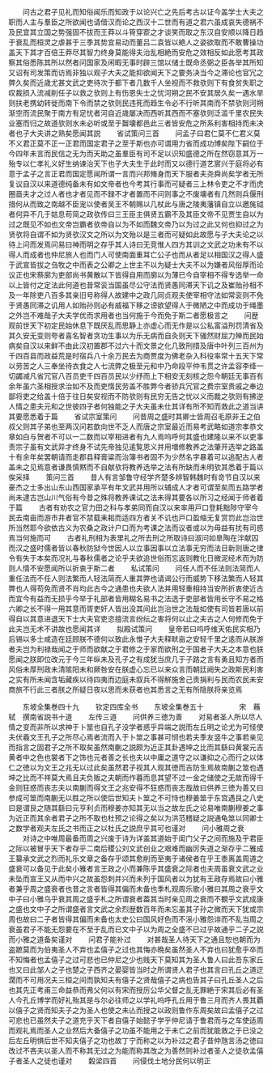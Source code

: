 <!-- { "loadSidebar": true } -->
　　问古之君子见礼而知俗闻乐而知政于以论兴亡之先后考古以证今盖学士大夫之职而人主与羣臣之所欲闻也请借汉而论之西汉十二世而有道之君六虽成哀失德祸不及民宜其立国之势强固不拔而王莽以斗筲穿窬之才谈笑而取之东汉自安顺以降日趋于衰乱而桓灵之虐甚于三季其势宜易动而董吕二袁皆以絶人之姿欲取而不敢曹操功盖天下其才百倍王莽尽其智力终身莫能得夫治乱相絶而安危之效相反如此愿考其政察其俗悉陈其所以然者问国家及闲暇无事时辟三馆以储士既命丞弼之臣各举其所知又诏有司发策而访焉非独以观子大夫之能抑欲闻天下之要务决当今之滞论也官冗之弊久矣而近歳尤甚文武之吏待次于都下者几数千人坐视而不救欤则下有食贫失职之叹裁损入流减削任子以救之欤则上有伤恩失士之忧河朔之民不安其居久矣一遇水旱则扶老携幼转徙而南下令而禁之欤则民违死而趋生令必不行听其南而不禁欤则河朔渐空而流民聚于南方有足忧者河自近歳屡决而西听其西而不塞欤则泛滥千里农民失业塞而归之故道欤则水未必听或至于齧壊都邑此三者皆安危之所系利害相持而未决者也子大夫讲之熟矣愿闻其説
　　省试策问三首
　　问孟子曰君仁莫不仁君义莫不义君正莫不正一正君而国定君子之至于斯也亦可谓用力省而成功博矣陛下嗣位于今四年未言而民信之无为而天助之虽羣臣有司不足以识知盛德之所在然窃意其万一殆专以仁孝礼义好生纳谏治天下也子大夫生于此时而又以德行道艺賔兴于庭将必有意于孟子之言正君而国定愿闻所谓一言而兴邦脩身而天下服者夫尧舜尚矣学者无所复议自汉以来道德纯备未有如文帝者也今考其行事而可疑者三上林令吏之不才而虎圈啬夫才之过人者也才者见而不録不才者置而不问则事之不废壊者有几然则兵偃刑措何从而致之南越不臣宠以使者吴王不朝赐以几杖此与唐之陵夷藩镇自立以邀旄钺者何异不几于姑息苟简之政欤传曰三王臣主俱贤五霸不及其臣文帝不见贾生自以为过之既见不如也文帝岂霸者欤帝自以为不如而魏文帝乃以为过之此又何也抑过之为贤欤将自谓不如为贤欤汉文之所以为文殆以是三者而可疑如此故愿与子大夫论之以待上问而发焉问易曰神而明之存乎其人诗曰无竞惟人四方其训之文武之功未有不以得人而成者也仲尼旅人也而门人可使南面重耳亡公子也而从者足以相国汉之得人盛于武宣皆拔之刍牧之中而表之公卿之上世主不以为疑士大夫不以为嫌者风俗厚而论议正也宋蔡廓为吏部尚书黄散以下皆得自用而廓以为薄已今自宰相不得专选举一命以上皆付之定法此何道也昔常衮当国虽尽公守法而贤愚同滞天下讥之及崔贻孙相不及一年除吏八百多其亲旧号称得人故建中之政几同贞观夫使宰相守法如常衮则不免于贤愚同滞之讥用人如贻孙则必有威福下移之谤欲望得人于微陋之中而成功于绳墨之外岂不难哉子大夫学优而求用者也当何施于今而免于斯二者愿极言之
　　问歴观前世天下初定民始休息下既厌乱而思静上亦虚心而无作是以公私富溢刑罚清省及其久安无变则夸者喜名智者贪功生事以为乐无病而自灸则天下骚然财屈力殚而民始病矣自汉以来鲜不由此汉初置郡不过六十而文景之化几致刑措及唐中叶列三百州为千四百县而政益荒是时宿兵八十余万民去为商贾度为佛老杂入科役率常十五天下常以劳苦之人三奉坐待衣食之人七流弊之极至元和中乃命段平仲韦贯之许孟容李绛一切蠲减凡省冗官八百员吏千四百员民以少纾而上下相安无刻核之怨今朝廷无事百有余年虽六圣相授求治如不及而吏惰民劳盖不胜弊今者骄兵冗官之费宗室贵戚之奉边鄙将吏之给盖十倍于往日矣安视而不防欤则有民穷无告之忧以义而裁之欤则有拂逆人情之患夫元和之世彼四子者何独能之子大夫虽未仕其详有所不知而救此之道当讲其要愿悉着于篇
　　省试宗室策问
　　问昔周之盛时其卿士皆周召毛原非王之伯叔父则其子弟也至两汉问若歆向世不乏人而唐之宗室最近而易考武略如道宗孝恭文章如白与贺者不可以一二数而以宰相进者有九人焉呜呼何其盛也建隆以来不以吏事责宗子虽有文武异才终身不试先帝独见逺覧恩义并用増修教养之法肇开选举之路盖十有余年矣罢朝请而走郡县释膏粱而治簿书者固不为少然名字暴着可以追配古人者盖未之见焉意者谦畏慎黙而不自献欤将教养选举之法有所缺而未明欤其悉着于篇以俟采择
　　策问三首
　　昔人有言邹鲁守经学齐楚多辨智韩魏时有竒节自汉以来豪杰之士多出山东山西国家承平有年文武并用所以辅成人才者可谓至矣而五路学者尚未逮古岂山川气俗有今昔之殊将教养课试之法未得其要各以所习之经闻于师者着于篇
　　古者有劝农之官力田之科与孝弟同而自汉以来率用戸口登耗黜陟守宰今民去南亩而游市井者官不禁载耒耜而适四方者关不讥也戸口盈缩无复赏罚此岂治世所当然耶今欲依古义为农桑之政计户口而为考课之法而议者或以为毋益有扰有司惑焉当何施而可
　　古者礼刑相为表里礼之所去刑之所取诗曰淑问如臯陶在泮献囚而汉之盛时儒者皆以春秋防狱今世因人以立事因事以立法事无穷而法日新则唐之律令有失于本矣而况礼与春秋儒者之论乎夫欲追世俗而忘返则教化日微泥经术而为防则人情不安愿闻所以折衷于斯二者
　　私试策问
　　问任人而不任法则法简而人重任法而不任人则法繁而人轻法简而人重其弊也请谒公行而威势下移法繁而人轻其弊也人得苟免而贤不肖均此古今之通患也夫欲人法并用轻重相持当安所折衷使近古而宜今有益而无损乎今举于礼部者皆用糊名易书之法选于吏部者皆用长守不易之格六卿之长不得一用其意而胥吏奸人皆出没其间此岂治世之法哉如使有司皆若唐以前得自以其意进退天下士大夫官吏恣擅流言纷纭之害将何以止之夫古之人何修而免于此夫岂无术不讲故也愿闻其详
　　拟殿试策问
　　皇帝若曰呜呼维天佑民实相乃后锡以多士咸造在廷顾朕不德何以致此永惟子大夫释畎亩之安轻千里之逺而从朕游者夫岂为利禄哉闻之于师而欲献之于君修之于家而欲刑之于国者子大夫之本意也朕愿闻之朕即位改元于今三年纵未及孔子之有成犹当庶几于子路之言有勇且知方者而风俗未厚刑政未清隂阳未和厥咎安在朕虚心忘已以来众言而朝廷阙失之政斯民利害之实有所未闻含垢藏疾以待四夷而边庭未叙兵不得觧施舍己责捐利与民而农民未安商旅不行此三者朕之所疑日夜以思而未获者也其悉言之无有所隐朕将亲览焉














　　东坡全集巻四十九
　　钦定四库全书
　　东坡全集巻五十　　　　　宋　蘓轼　撰南省説书十道
　　左传三道
　　问供养三徳为善
　　对易者圣人所以尽人情之变而非所以求神于卜筮也自孔子没学者惑乎异端之説而左丘明之论尤为可怪使夫伏羲文王孔子之所尽心焉者流而入于卜筮之事甚可悯也若夫季友竖牛之事若亲见而指言之固君子之所不取矣虽然南蒯之説颇为近正其卦遇坤之比而其繇曰黄裳元吉黄者中之色也裳者下之饰也元者善之长也夫以中庸之道守之以谦抑之心而行之以体仁之徳以为文王之兆无以过此矣虽然君子视其人观其徳而吉防生焉故南蒯之筮也遇坤之比而不祥莫大焉且夫负贩之夫朝而作暮而息其望不过一金之储使之无故而得千金则狂惑而丧志夫以南蒯而得文王之兆安得不狂惑而丧志哉故曰供养三徳为善又曰参成可筮而南蒯无以胜之所以使后世知夫卜筮之不可恃也穆姜筮于东宫遇艮之八史曰是谓艮之随其繇曰元亨利贞而穆姜亦知其无以当之故左氏之论易唯南蒯穆姜之事为近正而其余者君子之所不取也杜预之论得之矣以为洪范稽疑之説通龟筮以同卿士之数学者观夫左氏之书而正之以杜氏之説庶乎其可也谨对
　　问小雅周之衰
　　对诗之中唯周最备而周之兴废于诗为详盖其道始于闺门父子之间而施及乎君臣之际以被冒乎天下者存乎二南后稷公刘文武创业之艰难而幽厉失道之渐存乎二雅成王纂承文武之烈而礼乐文章之备存乎颂其愈削而至夷于诸侯者在乎王黍离盖周道之盛衰可以备见于此矣小雅者言王政之小而兼陈乎其盛衰之际者也夫周虽衰文武之业未坠而宣王又从而中兴之故虽怨刺并兴而未列于国风者以为犹有王政存焉故曰小雅者兼乎周之盛衰者也昔之言者皆得其偏而未备也季札观周乐歌小雅曰其周之衰乎文中子曰小雅乌乎衰其周之盛乎札之所谓衰者葢其当时亲见周之衰而不覩乎文武成康之盛也文中子之所谓盛者言文武之余烈歴数百年而未忘虽其子孙之微而天下犹或宗周也故曰二子者皆得其偏而未备也太史公曰国风好色而不滛小雅怨诽而不乱当周之衰虽君子不能无怨要在不至于乱而已文中子以为周之全盛不已过乎故通乎二子之説而小雅之道备矣谨对
　　问君子能补过
　　对甚哉圣人待天下之通且恕也朝而为盗蹠莫而为伯夷圣人不弃也孟僖子之过也其悔亦晩矣虽然圣人不弃也曰犹愈乎卒而不知悔者也孟僖子之过可悲也已仲尼之少也贱天下莫知其为圣人鲁人曰此吾东家丘也又曰此邹人之子也楚之子西齐之晏婴皆当时之所谓贤人君子也其言曰孔丘之道迂濶而不可用况夫三桓之间而孰知夫有僖子之贤哉僖子之病也告其子曰孔丘圣人之后也其先正考甫三命益恭而弗父何以有宋而授厉公华父督之乱无罪絶于宋其后必有圣人今孔丘博学而好礼殆其是与尔必往师之以学礼呜呼孔丘用于鲁三月而齐人畏其覇以僖子之贤而知夫子之为圣人也使之未亾而授之以政则鲁作东周矣故曰孟僖子之过可悲也已虽然夫子之道充乎天下者自僖子始懿子学乎仲尼请于鲁君而与之车使适周而观礼焉而圣人之业然后大备僖子之功虽不能用之于未亡之前而犹能救之于已没之后左丘明惧后世不知夫僖子之功也故丁宁而称之以为补过之君子昔仲虺言汤之徳曰改过不吝夫以圣人而不称其无过之为能而称其改之为善然则补过者圣人之徒欤孟僖子者圣人之徒也谨对
　　糓梁四首
　　问侵伐土地分民何以明正
